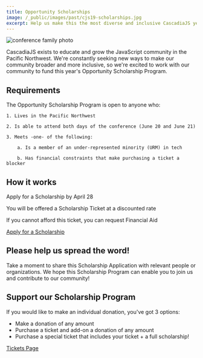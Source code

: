 ```yaml
---
title: Opportunity Scholarships
image: /_public/images/past/cjs19-scholarships.jpg
excerpt: Help us make this the most diverse and inclusive CascadiaJS yet!
---
```

![conference family photo](/_public/images/past/cjs19-family-photo.jpg)

CascadiaJS exists to educate and grow the JavaScript community in the Pacific Northwest. We're constantly seeking new ways to make our community broader and more inclusive, so we're excited to work with our community to fund this year's Opportunity Scholarship Program.

## Requirements

The Opportunity Scholarship Program is open to anyone who:

```
1. Lives in the Pacific Northwest

2. Is able to attend both days of the conference (June 20 and June 21)

3. Meets -one- of the following:

    a. Is a member of an under-represented minority (URM) in tech

    b. Has financial constraints that make purchasing a ticket a blocker
```

## How it works

<i class="fas fa-pen-field"></i> Apply for a Scholarship by <span class="highlight warning">April 28</span>

<i class="fas fa-ticket-alt"></i> You will be offered a Scholarship Ticket at a discounted rate

<i class="fas fa-heart"></i> If you cannot afford this ticket, you can request Financial Aid

<div class="cta"><a target="_blank" href="https://airtable.com/appYEQ4JXnRFkHgNQ/shr3HOuBxfT1JQt6A">Apply for a Scholarship</a></div>

## Please help us spread the word!

Take a moment to share this Scholarship Application with relevant people or organizations. We hope this Scholarship Program can enable you to join us and contribute to our community!

## Support our Scholarship Program

If you would like to make an individual donation, you've got 3 options:

* Make a donation of any amount
* Purchase a ticket and add-on a donation of any amount
* Purchase a special ticket that includes your ticket + a full scholarship!

<div class="cta secondary"><a href="/2024/tickets">Tickets Page</a></div>
